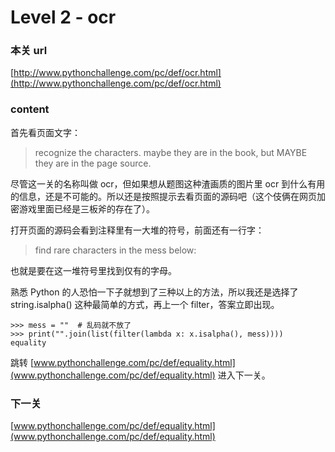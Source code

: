 # Level 2 - ocr


### 本关 url

[http://www.pythonchallenge.com/pc/def/ocr.html](http://www.pythonchallenge.com/pc/def/ocr.html)


### content

首先看页面文字：

> recognize the characters. maybe they are in the book, but MAYBE they are in the page source.

尽管这一关的名称叫做 ocr，但如果想从题图这种渣画质的图片里 ocr 到什么有用的信息，还是不可能的。所以还是按照提示去看页面的源码吧（这个伎俩在网页加密游戏里面已经是三板斧的存在了）。

打开页面的源码会看到注释里有一大堆的符号，前面还有一行字：

> find rare characters in the mess below:

也就是要在这一堆符号里找到仅有的字母。

熟悉 Python 的人恐怕一下子就想到了三种以上的方法，所以我还是选择了 string.isalpha() 这种最简单的方式，再上一个 filter，答案立即出现。

```
>>> mess = ""  # 乱码就不放了
>>> print("".join(list(filter(lambda x: x.isalpha(), mess))))
equality
```

跳转 [www.pythonchallenge.com/pc/def/equality.html](www.pythonchallenge.com/pc/def/equality.html) 进入下一关。


### 下一关

[www.pythonchallenge.com/pc/def/equality.html](www.pythonchallenge.com/pc/def/equality.html)

